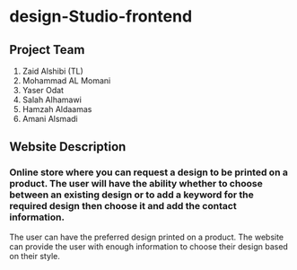 # design-Studio-frontend

## Project Team

1. Zaid Alshibi (TL)
2. Mohammad AL Momani
3. Yaser Odat
4. Salah Alhamawi
5. Hamzah Aldaamas
6. Amani Alsmadi


## Website Description

### Online store where you can request a design to be printed on a product. The user will have the ability whether to choose between an existing design or to add a keyword for the required design then choose it and add the contact information.

The user can have the preferred design printed on a product.
The website can provide the user with enough information to choose their design based on their style.
